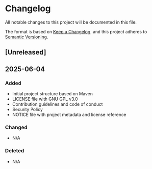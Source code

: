 # Changelog

All notable changes to this project will be documented in this file.

The format is based on [Keep a Changelog](https://keepachangelog.com/en/1.1.0/),
and this project adheres to [Semantic Versioning](https://semver.org/spec/v2.0.0.html).

## [Unreleased]

## 2025-06-04
### Added 
- Initial project structure based on Maven
- LICENSE file with GNU GPL v3.0
- Contribution guidelines and code of conduct
- Security Policy
- NOTICE file with project metadata and license reference

### Changed
- N/A

### Deleted 
- N/A

